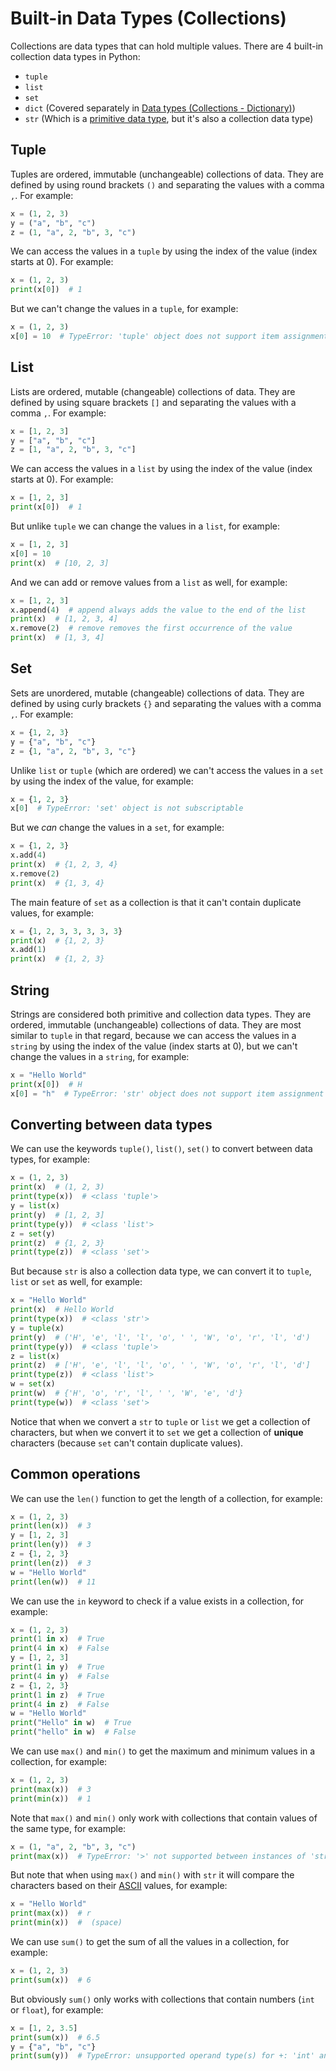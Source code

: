 # Built-in Data Types (Collections)

Collections are data types that can hold multiple values. There are 4 built-in collection data types in Python:

- `tuple`
- `list`
- `set`
- `dict` (Covered separately in [Data types (Collections - Dictionary)](./types-dict.md))
- `str` (Which is a [primitive data type](./types-primitive.md), but it's also a collection data type)

## Tuple

Tuples are ordered, immutable (unchangeable) collections of data. They are defined by using round brackets `()` and separating the values with a comma `,`. For example:

```python
x = (1, 2, 3)
y = ("a", "b", "c")
z = (1, "a", 2, "b", 3, "c")
```

We can access the values in a `tuple` by using the index of the value (index starts at 0). For example:

```python
x = (1, 2, 3)
print(x[0])  # 1
```

But we can't change the values in a `tuple`, for example:

```python
x = (1, 2, 3)
x[0] = 10  # TypeError: 'tuple' object does not support item assignment
```

## List

Lists are ordered, mutable (changeable) collections of data. They are defined by using square brackets `[]` and separating the values with a comma `,`. For example:

```python
x = [1, 2, 3]
y = ["a", "b", "c"]
z = [1, "a", 2, "b", 3, "c"]
```

We can access the values in a `list` by using the index of the value (index starts at 0). For example:

```python
x = [1, 2, 3]
print(x[0])  # 1
```

But unlike `tuple` we can change the values in a `list`, for example:

```python
x = [1, 2, 3]
x[0] = 10
print(x)  # [10, 2, 3]
```

And we can add or remove values from a `list` as well, for example:

```python
x = [1, 2, 3]
x.append(4)  # append always adds the value to the end of the list
print(x)  # [1, 2, 3, 4]
x.remove(2)  # remove removes the first occurrence of the value
print(x)  # [1, 3, 4]
```

## Set

Sets are unordered, mutable (changeable) collections of data. They are defined by using curly brackets `{}` and separating the values with a comma `,`. For example:

```python
x = {1, 2, 3}
y = {"a", "b", "c"}
z = {1, "a", 2, "b", 3, "c"}
```

Unlike `list` or `tuple` (which are ordered) we can't access the values in a `set` by using the index of the value, for example:

```python
x = {1, 2, 3}
x[0]  # TypeError: 'set' object is not subscriptable
```

But we _can_ change the values in a `set`, for example:

```python
x = {1, 2, 3}
x.add(4)
print(x)  # {1, 2, 3, 4}
x.remove(2)
print(x)  # {1, 3, 4}
```

The main feature of `set` as a collection is that it can't contain duplicate values, for example:

```python
x = {1, 2, 3, 3, 3, 3, 3}
print(x)  # {1, 2, 3}
x.add(1)
print(x)  # {1, 2, 3}
```

## String

Strings are considered both primitive and collection data types. They are ordered, immutable (unchangeable) collections of data. They are most similar to `tuple` in that regard, because we can access the values in a `string` by using the index of the value (index starts at 0), but we can't change the values in a `string`, for example:

```python
x = "Hello World"
print(x[0])  # H
x[0] = "h"  # TypeError: 'str' object does not support item assignment
```

## Converting between data types

We can use the keywords `tuple()`, `list()`, `set()` to convert between data types, for example:

```python
x = (1, 2, 3)
print(x)  # (1, 2, 3)
print(type(x))  # <class 'tuple'>
y = list(x)
print(y)  # [1, 2, 3]
print(type(y))  # <class 'list'>
z = set(y)
print(z)  # {1, 2, 3}
print(type(z))  # <class 'set'>
```

But because `str` is also a collection data type, we can convert it to `tuple`, `list` or `set` as well, for example:

```python
x = "Hello World"
print(x)  # Hello World
print(type(x))  # <class 'str'>
y = tuple(x)
print(y)  # ('H', 'e', 'l', 'l', 'o', ' ', 'W', 'o', 'r', 'l', 'd')
print(type(y))  # <class 'tuple'>
z = list(x)
print(z)  # ['H', 'e', 'l', 'l', 'o', ' ', 'W', 'o', 'r', 'l', 'd']
print(type(z))  # <class 'list'>
w = set(x)
print(w)  # {'H', 'o', 'r', 'l', ' ', 'W', 'e', 'd'}
print(type(w))  # <class 'set'>
```

Notice that when we convert a `str` to `tuple` or `list` we get a collection of characters, but when we convert it to `set` we get a collection of __unique__ characters (because `set` can't contain duplicate values).

## Common operations

We can use the `len()` function to get the length of a collection, for example:

```python
x = (1, 2, 3)
print(len(x))  # 3
y = [1, 2, 3]
print(len(y))  # 3
z = {1, 2, 3}
print(len(z))  # 3
w = "Hello World"
print(len(w))  # 11
```

We can use the `in` keyword to check if a value exists in a collection, for example:

```python
x = (1, 2, 3)
print(1 in x)  # True
print(4 in x)  # False
y = [1, 2, 3]
print(1 in y)  # True
print(4 in y)  # False
z = {1, 2, 3}
print(1 in z)  # True
print(4 in z)  # False
w = "Hello World"
print("Hello" in w)  # True
print("hello" in w)  # False
```

We can use `max()` and `min()` to get the maximum and minimum values in a collection, for example:

```python
x = (1, 2, 3)
print(max(x))  # 3
print(min(x))  # 1
```

Note that `max()` and `min()` only work with collections that contain values of the same type, for example:

```python
x = (1, "a", 2, "b", 3, "c")
print(max(x))  # TypeError: '>' not supported between instances of 'str' and 'int'
```

But note that when using `max()` and `min()` with `str` it will compare the characters based on their [ASCII](https://en.wikipedia.org/wiki/ASCII) values, for example:

```python
x = "Hello World"
print(max(x))  # r
print(min(x))  #  (space)
```

We can use `sum()` to get the sum of all the values in a collection, for example:

```python
x = (1, 2, 3)
print(sum(x))  # 6
```

But obviously `sum()` only works with collections that contain numbers (`int` or `float`), for example:

```python
x = [1, 2, 3.5]
print(sum(x))  # 6.5
y = {"a", "b", "c"}
print(sum(y))  # TypeError: unsupported operand type(s) for +: 'int' and 'str'
```
